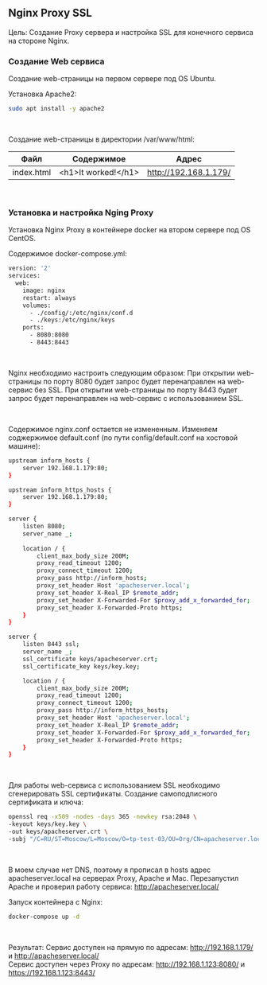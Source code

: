 ## Nginx Proxy SSL
Цель: Cоздание Proxy сервера и настройка SSL для конечного сервиса на стороне Nginx.

### Создание Web сервиса
Создание web-страницы на первом сервере под OS Ubuntu.

Установка Apache2:
```bash
sudo apt install -y apache2
```
<br>

Создание web-страницы в директории /var/www/html:

| Файл  | Содержимое            | Адрес |
| ------------- |-----------------------| ------------- |
| index.html | \<h1>It worked!\</h1> | http://192.168.1.179/ |
<br>

### Установка и настройка Nging Proxy
Установка Nginx Proxy в контейнере docker на втором сервере под OS CentOS.

Содержимое docker-compose.yml:
```bash
version: '2'
services:
  web:
    image: nginx
    restart: always
    volumes:
      - ./config/:/etc/nginx/conf.d
      - ./keys:/etc/nginx/keys
    ports:
      - 8080:8080
      - 8443:8443
```
<br>

Nginx необходимо настроить следующим образом:
При открытии web-страницы по порту 8080 будет запрос будет перенаправлен на web-сервис без SSL.
При открытии web-страницы по порту 8443 будет запрос будет перенаправлен на web-сервис с использованием SSL.

<br>

Содержимое nginx.conf остается не измененным.
Изменяем соджержимое default.conf (по пути config/default.conf на хостовой машине):
```bash
upstream inform_hosts {
    server 192.168.1.179:80;
}

upstream inform_https_hosts {
    server 192.168.1.179:80;
}

server {
    listen 8080;
    server_name _;
    
    location / {
        client_max_body_size 200M;
        proxy_read_timeout 1200;
        proxy_connect_timeout 1200;
        proxy_pass http://inform_hosts;
        proxy_set_header Host 'apacheserver.local';
        proxy_set_header X-Real_IP $remote_addr;
        proxy_set_header X-Forwarded-For $proxy_add_x_forwarded_for;
        proxy_set_header X-Forwarded-Proto https;
    }
}

server {
    listen 8443 ssl;
    server_name _;
    ssl_certificate keys/apacheserver.crt;
    ssl_certificate_key keys/key.key;

    location / {
        client_max_body_size 200M;
        proxy_read_timeout 1200;
        proxy_connect_timeout 1200;
        proxy_pass http://inform_https_hosts;
        proxy_set_header Host 'apacheserver.local';
        proxy_set_header X-Real_IP $remote_addr;
        proxy_set_header X-Forwarded-For $proxy_add_x_forwarded_for;
        proxy_set_header X-Forwarded-Proto https;
    }
}
```
<br>

Для работы web-сервиса с использованием SSL необходимо сгенерировать SSL сертификаты. 
Создание самоподписного сертификата и ключа:
```bash
openssl req -x509 -nodes -days 365 -newkey rsa:2048 \
-keyout keys/key.key \
-out keys/apacheserver.crt \
-subj "/C=RU/ST=Moscow/L=Moscow/O=tp-test-03/OU=Org/CN=apacheserver.local"
```
<br>

В моем случае нет DNS, поэтому я прописал в hosts адрес apacheserver.local на серверах Proxy, Apache и Mac.
Перезапустил Apache и проверил работу сервиса: http://apacheserver.local/
<br>

Запуск контейнера с Nginx:
```bash
docker-compose up -d
```
<br>

Результат:
Сервис доступен на прямую по адресам: http://192.168.1.179/ и http://apacheserver.local/ <br>
Сервис доступен через Proxy по адресам: http://192.168.1.123:8080/ и https://192.168.1.123:8443/
